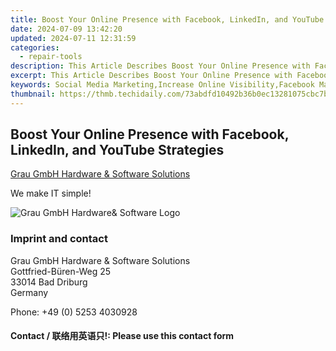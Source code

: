 ```yaml
---
title: Boost Your Online Presence with Facebook, LinkedIn, and YouTube Strategies
date: 2024-07-09 13:42:20
updated: 2024-07-11 12:31:59
categories:
  - repair-tools
description: This Article Describes Boost Your Online Presence with Facebook, LinkedIn, and YouTube Strategies
excerpt: This Article Describes Boost Your Online Presence with Facebook, LinkedIn, and YouTube Strategies
keywords: Social Media Marketing,Increase Online Visibility,Facebook Marketing Strategies,LinkedIn Content Creation,YouTube Marketing Tips,Engaging Social Media Audiences,Grow Your Brand Online
thumbnail: https://thmb.techidaily.com/73abdfd10492b36b0ec13281075cbc7b6e3a883e9a5916409aa47120b2bf9f6f.jpg
---
```


## Boost Your Online Presence with Facebook, LinkedIn, and YouTube Strategies

[Grau GmbH Hardware & Software Solutions](https://main.grauonline.de/)

We make IT simple!

![Grau GmbH Hardware& Software Logo](https://main.grauonline.de/wp-content/uploads/2021/05/output-onlinepngtools.png)

### Imprint and contact

 Grau GmbH Hardware & Software Solutions  
 Gottfried-Büren-Weg 25  
 33014 Bad Driburg  
 Germany

Phone: +49 (0) 5253 4030928

#### Contact / 联络用英语只!: Please use this contact form

<ins class="adsbygoogle"
     style="display:block"
     data-ad-format="autorelaxed"
     data-ad-client="ca-pub-7571918770474297"
     data-ad-slot="1223367746"></ins>



<ins class="adsbygoogle"
     style="display:block"
     data-ad-client="ca-pub-7571918770474297"
     data-ad-slot="8358498916"
     data-ad-format="auto"
     data-full-width-responsive="true"></ins>
